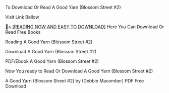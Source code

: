 To Download Or Read A Good Yarn (Blossom Street #2)

Visit Link Bellow

<a href="https://uk.ebookarea.xyz/?book=B0BQ3NSQ33">📖&gt; [READING NOW AND EASY TO DOWNLOAD]</a>
Here You Can Download Or Read Free Books

Reading A Good Yarn (Blossom Street #2)

Download A Good Yarn (Blossom Street #2)

PDF/Ebook A Good Yarn (Blossom Street #2)

Now You ready to Read Or Download A Good Yarn (Blossom Street #2)

A Good Yarn (Blossom Street #2) by (Debbie Macomber) PDF Free Download
